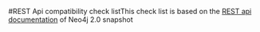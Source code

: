 #REST Api compatibility check listThis check list is based on the [REST api documentation](http://docs.neo4j.org/chunked/snapshot/rest-api.html) of Neo4j 2.0 snapshot